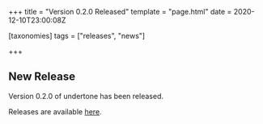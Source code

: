 +++
title = "Version 0.2.0 Released"
template = "page.html"
date = 2020-12-10T23:00:08Z

[taxonomies]
tags = ["releases", "news"]

+++

## New Release

Version 0.2.0 of undertone has been released.

Releases are available [here](https://github.com/ut-proj/undertone/tags).
